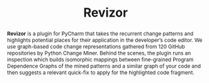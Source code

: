 ---
title: "Revizor"
collection: tools
permalink: /tool/revizor
tool: 'https://github.com/JetBrains-Research/revizor'
video: 'https://www.youtube.com/watch?v=5eLs14nco7E'
tag: 'A plugin for PyCharm that takes the recurrent change patterns and highlights potential places for their application in the developer’s code editor.'
abstract: '<p><b>Revizor</b> is a plugin for PyCharm that takes the recurrent change patterns and highlights potential places for their application in the developer’s code editor. We use graph-based code change representations gathered from 120 GitHub repositories by Python Change Miner. Behind the scenes, the plugin runs an inspection which builds isomorphic mappings between fine-grained Program Dependence Graphs of the mined patterns and a similar graph of your code and then suggests a relevant quick-fix to apply for the highlighted code fragment.</p>'
---